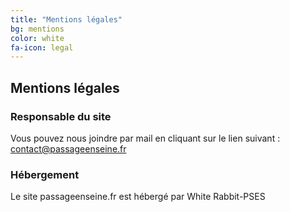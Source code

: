 ```yaml
---
title: "Mentions légales"
bg: mentions
color: white
fa-icon: legal
---
```


## Mentions légales

### Responsable du site

Vous pouvez nous joindre par mail en cliquant sur le lien suivant : [contact@passageenseine.fr](mailto:contact@passageenseine.fr)

### Hébergement

<!-- Le site passageenseine.org est hébergé par [Bearstech](https://bearstech.com) -->

Le site passageenseine.fr est hébergé par White Rabbit-PSES
